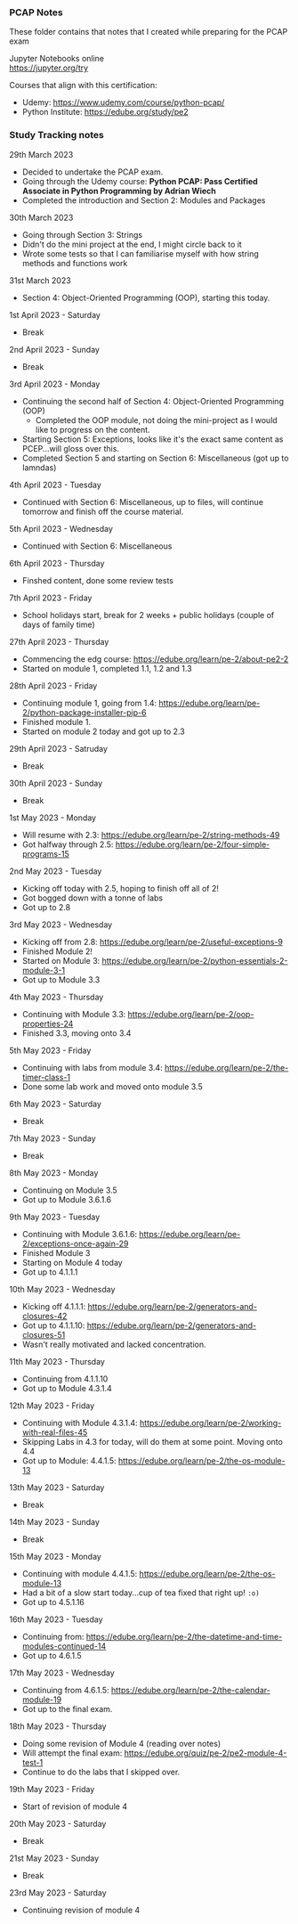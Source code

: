 ### PCAP Notes  
These folder contains that notes that I created while preparing for the PCAP exam  

Jupyter Notebooks online  
https://jupyter.org/try  

Courses that align with this certification:  
- Udemy: https://www.udemy.com/course/python-pcap/  
- Python Institute: https://edube.org/study/pe2  


### Study Tracking notes  

29th March 2023  
  - Decided to undertake the PCAP exam.  
  - Going through the Udemy course: **Python PCAP: Pass Certified Associate in Python Programming by Adrian Wiech**  
  - Completed the introduction and Section 2: Modules and Packages  

30th March 2023  
  - Going through Section 3: Strings  
  - Didn't do the mini project at the end, I might circle back to it    
  - Wrote some tests so that I can familiarise myself with how string methods and functions work  

31st March 2023  
  - Section 4: Object-Oriented Programming (OOP), starting this today.  

1st April 2023 - Saturday  
  - Break  

2nd April 2023 - Sunday  
  - Break  

3rd April 2023 - Monday  
  - Continuing the second half of Section 4: Object-Oriented Programming (OOP)  
    - Completed the OOP module, not doing the mini-project as I would like to progress on the content.  
  - Starting Section 5: Exceptions, looks like it's the exact same content as PCEP...will gloss over this.  
  - Completed Section 5 and starting on Section 6: Miscellaneous (got up to lamndas)  

4th April 2023 - Tuesday  
  - Continued with Section 6: Miscellaneous, up to files, will continue tomorrow and finish off the course material.  

5th April 2023 - Wednesday  
  - Continued with Section 6: Miscellaneous  

6th April 2023 - Thursday  
  - Finshed content, done some review tests  

7th April 2023 - Friday  
  - School holidays start, break for 2 weeks + public holidays (couple of days of family time)  

27th April 2023 - Thursday  
  - Commencing the edg course:  https://edube.org/learn/pe-2/about-pe2-2  
  - Started on module 1, completed 1.1, 1.2 and 1.3  

28th April 2023 - Friday  
  - Continuing module 1, going from 1.4: https://edube.org/learn/pe-2/python-package-installer-pip-6  
  - Finished module 1.  
  - Started on module 2 today and got up to 2.3  

29th April 2023 - Satruday  
  - Break  

30th April 2023 - Sunday  
  - Break  

1st May 2023 - Monday  
  - Will resume with 2.3: https://edube.org/learn/pe-2/string-methods-49  
  - Got halfway through 2.5: https://edube.org/learn/pe-2/four-simple-programs-15

2nd May 2023 - Tuesday  
  - Kicking off today with 2.5, hoping to finish off all of 2!  
  - Got bogged down with a tonne of labs  
  - Got up to 2.8  

3rd May 2023 - Wednesday  
 - Kicking off from 2.8: https://edube.org/learn/pe-2/useful-exceptions-9  
 - Finished Module 2!  
 - Started on Module 3: https://edube.org/learn/pe-2/python-essentials-2-module-3-1  
 - Got up to Module 3.3  

4th May 2023 - Thursday  
 - Continuing with Module 3.3: https://edube.org/learn/pe-2/oop-properties-24  
 - Finished 3.3, moving onto 3.4  

5th May 2023 - Friday  
 - Continuing with labs from module 3.4: https://edube.org/learn/pe-2/the-timer-class-1  
 - Done some lab work and moved onto module 3.5  

6th May 2023 - Saturday  
 - Break  

7th May 2023 - Sunday  
 - Break  

8th May 2023 - Monday  
 - Continuing on Module 3.5 
 - Got up to Module 3.6.1.6  

9th May 2023 - Tuesday  
 - Continuing with Module 3.6.1.6: https://edube.org/learn/pe-2/exceptions-once-again-29  
 - Finished Module 3  
 - Starting on Module 4 today  
 - Got up to 4.1.1.1  

10th May 2023 - Wednesday  
 - Kicking off 4.1.1.1: https://edube.org/learn/pe-2/generators-and-closures-42   
 - Got up to 4.1.1.10: https://edube.org/learn/pe-2/generators-and-closures-51   
 - Wasn't really motivated and lacked concentration.  

11th May 2023 - Thursday  
  - Continuing from 4.1.1.10  
  - Got up to Module 4.3.1.4  

12th May 2023 - Friday  
  - Continuing with Module 4.3.1.4: https://edube.org/learn/pe-2/working-with-real-files-45  
  - Skipping Labs in 4.3 for today, will do them at some point. Moving onto 4.4  
  - Got up to Module: 4.4.1.5: https://edube.org/learn/pe-2/the-os-module-13  

13th May 2023 - Saturday  
  - Break  

14th May 2023 - Sunday  
  - Break  

15th May 2023 - Monday  
  - Continuing with module 4.4.1.5: https://edube.org/learn/pe-2/the-os-module-13  
  - Had a bit of a slow start today...cup of tea fixed that right up! `:o)`  
  - Got up to 4.5.1.16   

16th May 2023 - Tuesday  
  - Continuing from: https://edube.org/learn/pe-2/the-datetime-and-time-modules-continued-14   
  - Got up to 4.6.1.5  

17th May 2023 - Wednesday  
  - Continuing from 4.6.1.5: https://edube.org/learn/pe-2/the-calendar-module-19  
  - Got up to the final exam.  

18th May 2023 - Thursday  
  - Doing some revision of Module 4 (reading over notes)
  - Will attempt the final exam: https://edube.org/quiz/pe-2/pe2-module-4-test-1  
  - Continue to do the labs that I skipped over.  

19th May 2023 - Friday  
  - Start of revision of module 4  

20th May 2023 - Saturday  
  - Break  

21st May 2023 - Sunday  
  - Break  

23rd May 2023 - Saturday  
  - Continuing revision of module 4  


